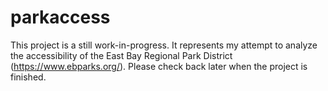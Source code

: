 # parkaccess

This project is a still work-in-progress. It represents my attempt to analyze the accessibility of the East Bay Regional Park District (https://www.ebparks.org/). Please check back later when the project is finished.

